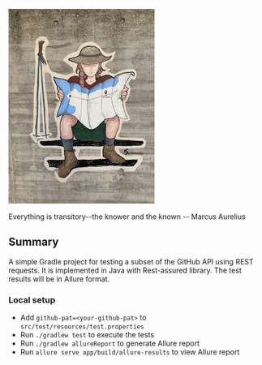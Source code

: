 ![granon](knower.png)

Everything is transitory--the knower and the known -- Marcus Aurelius

## Summary

A simple Gradle project for testing a subset of the GitHub API using REST
requests. It is implemented in Java with Rest-assured library. The test results
will be in Allure format.

### Local setup

- Add `github-pat=<your-github-pat>` to `src/test/resources/test.properties`
- Run `./gradlew test` to execute the tests
- Run `./gradlew allureReport` to generate Allure report
- Run `allure serve app/build/allure-results` to view Allure report
